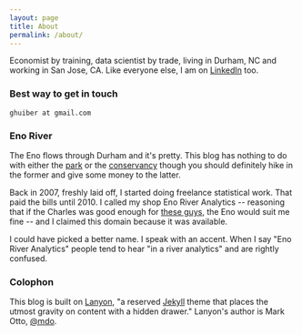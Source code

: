 ```yaml
---
layout: page
title: About
permalink: /about/
---
```


Economist by training, data scientist by trade, living in Durham, NC and working in San Jose, CA. Like everyone else, I am on [LinkedIn](https://www.linkedin.com/in/ghuiber) too. 

### Best way to get in touch

`ghuiber at gmail.com`

### Eno River

The Eno flows through Durham and it's pretty. This blog has nothing to do with either the [park](http://www.ncparks.gov/Visit/parks/enri/main.php) or the [conservancy](http://www.enoriver.org) though you should definitely hike in the former and give some money to the latter.

Back in 2007, freshly laid off, I started doing freelance statistical work. That paid the bills until 2010. I called my shop Eno River Analytics -- reasoning that if the Charles was good enough for [these guys](http://www.charlesriverassociates.com), the Eno would suit me fine -- and I claimed this domain because it was available.

I could have picked a better name. I speak with an accent. When I say "Eno River Analytics" people tend to hear "in a river analytics" and are rightly confused. 

### Colophon

This blog is built on [Lanyon](http://lanyon.getpoole.com), "a reserved [Jekyll](http://jekyllrb.com) theme that places the utmost gravity on content with a hidden drawer." Lanyon's author is Mark Otto, [@mdo](https://twitter.com/mdo).
